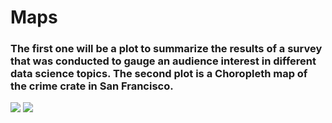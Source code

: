 # Maps

### The first one will be a plot to summarize the results of a survey that was conducted to gauge an audience interest in different data science topics. The second plot is a Choropleth map of the crime crate in San Francisco.
<img src="https://d3c33hcgiwev3.cloudfront.net/imageAssetProxy.v1/_sOFz1VjEeiOFxKmNjWWlA_b6128d40f6727aefb40724091be686b7_Bar_Chart_Masked.png?expiry=1562803200000&hmac=A1oL-leU41N_Wsbby09uNRitKrsz4zd1AJGix1WOyXw">

 <img src="https://d3c33hcgiwev3.cloudfront.net/imageAssetProxy.v1/okW9uVVkEeiDhgqYR-Lxvg_9e78dcfa79cdc9d18d31ac51173865db_sanfran_map_masked.png?expiry=1562803200000&hmac=Wl9sTglXuBwHL3uWVb8Mt1xJk7ERPnNPvzqU-mO6VrY">
